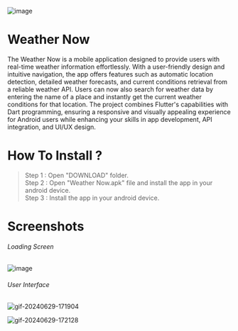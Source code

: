 ![image](https://github.com/Siddhantadhikari16/Weather-Now/assets/80845916/533b6dab-0b6c-4684-b66b-2aa10bf333f2)

# Weather Now
The Weather Now is a mobile application designed to provide users with real-time weather information effortlessly. With a user-friendly design and intuitive navigation, the app offers features such as automatic location detection, detailed weather forecasts, and current conditions retrieval from a reliable weather API. Users can now also search for weather data by entering the name of a place and instantly get the current weather conditions for that location. The project combines Flutter's capabilities with Dart programming, ensuring a responsive and visually appealing experience for Android users while enhancing your skills in app development, API integration, and UI/UX design.

# How To Install ?
> Step 1 : Open "DOWNLOAD" folder.  
> Step 2 : Open "Weather Now.apk" file  and install the app in your android device.  
> Step 3 : Install the app in your android device.  

# Screenshots
###### Loading Screen
![image](https://github.com/Siddhantadhikari16/Weather-Now/assets/80845916/cd5c17eb-a660-4263-b9ff-dc2b8dd66455)

###### User Interface
![gif-20240629-171904](https://github.com/Siddhantadhikari16/Weather-Now/assets/80845916/fc368c3d-7e86-4e5f-b678-07d728a5feea)

![gif-20240629-172128](https://github.com/Siddhantadhikari16/Weather-Now/assets/80845916/c4d50e75-6030-4087-a4aa-2b3475418944)



